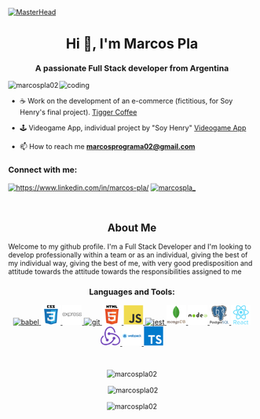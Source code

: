     
[![MasterHead](https://t4.ftcdn.net/jpg/02/78/37/47/360_F_278374738_ypRn0utOVnebuhmpSrDiwkzFsdqEm0aa.jpg)](https://www.linkedin.com/in/marcos-pla/)
<h1 align="center">Hi 👋, I'm Marcos Pla</h1>
<h3 align="center">A passionate Full Stack developer from Argentina</h3>
<img align="right" alt="coding" width="400" border-radius="20px" src="https://matlensilver.com/wp-content/uploads/2021/07/IT-Staffing.gif" />

<p align="left"> <img src="https://komarev.com/ghpvc/?username=marcospla02&label=Profile%20views&color=0e75b6&style=flat" alt="marcospla02" /> </p>

- ☕ Work on the development of an e-commerce (fictitious, for Soy Henry's final project). [Tigger Coffee](https://tigercoffee.vercel.app)

- 🕹 Videogame App, individual project by "Soy Henry" [Videogame App](https://videogame-app-xi.vercel.app/)

- 📫 How to reach me **marcosprograma02@gmail.com**

<h3 align="left">Connect with me:</h3>

<p align="left" >
<a href="https://linkedin.com/in/https://www.linkedin.com/in/marcos-pla/" target="blank"><img align="center" src="https://raw.githubusercontent.com/rahuldkjain/github-profile-readme-generator/master/src/images/icons/Social/linked-in-alt.svg" alt="https://www.linkedin.com/in/marcos-pla/" height="30" width="40" /></a>
<a href="https://instagram.com/marcospla_" target="blank"><img align="center" src="https://raw.githubusercontent.com/rahuldkjain/github-profile-readme-generator/master/src/images/icons/Social/instagram.svg" alt="marcospla_" height="30" width="40" /></a>
</p>

<br/>
<h2 align="center">About Me</h2> 
<p>Welcome to my github profile. I'm a Full Stack Developer and I'm looking to develop professionally within a team or as an individual, giving the best of my individual way, giving the best of me, with very good predisposition and attitude towards the attitude towards the responsibilities assigned to me</p>


<h3 align="center">Languages and Tools:</h3>
<p align="center"> <a href="https://babeljs.io/" target="_blank" rel="noreferrer"> <img src="https://www.vectorlogo.zone/logos/babeljs/babeljs-icon.svg" alt="babel" width="40" height="40"/> </a> <a href="https://www.w3schools.com/css/" target="_blank" rel="noreferrer"> <img src="https://raw.githubusercontent.com/devicons/devicon/master/icons/css3/css3-original-wordmark.svg" alt="css3" width="40" height="40"/> </a> <a href="https://expressjs.com" target="_blank" rel="noreferrer"> <img src="https://raw.githubusercontent.com/devicons/devicon/master/icons/express/express-original-wordmark.svg" alt="express" width="40" height="40"/> </a> <a href="https://git-scm.com/" target="_blank" rel="noreferrer"> <img src="https://www.vectorlogo.zone/logos/git-scm/git-scm-icon.svg" alt="git" width="40" height="40"/> </a> <a href="https://www.w3.org/html/" target="_blank" rel="noreferrer"> <img src="https://raw.githubusercontent.com/devicons/devicon/master/icons/html5/html5-original-wordmark.svg" alt="html5" width="40" height="40"/> </a> <a href="https://developer.mozilla.org/en-US/docs/Web/JavaScript" target="_blank" rel="noreferrer"> <img src="https://raw.githubusercontent.com/devicons/devicon/master/icons/javascript/javascript-original.svg" alt="javascript" width="40" height="40"/> </a> <a href="https://jestjs.io" target="_blank" rel="noreferrer"> <img src="https://www.vectorlogo.zone/logos/jestjsio/jestjsio-icon.svg" alt="jest" width="40" height="40"/> </a> <a href="https://www.mongodb.com/" target="_blank" rel="noreferrer"> <img src="https://raw.githubusercontent.com/devicons/devicon/master/icons/mongodb/mongodb-original-wordmark.svg" alt="mongodb" width="40" height="40"/> </a> <a href="https://nodejs.org" target="_blank" rel="noreferrer"> <img src="https://raw.githubusercontent.com/devicons/devicon/master/icons/nodejs/nodejs-original-wordmark.svg" alt="nodejs" width="40" height="40"/> </a> <a href="https://www.postgresql.org" target="_blank" rel="noreferrer"> <img src="https://raw.githubusercontent.com/devicons/devicon/master/icons/postgresql/postgresql-original-wordmark.svg" alt="postgresql" width="40" height="40"/> </a> <a href="https://reactjs.org/" target="_blank" rel="noreferrer"> <img src="https://raw.githubusercontent.com/devicons/devicon/master/icons/react/react-original-wordmark.svg" alt="react" width="40" height="40"/> </a> <a href="https://redux.js.org" target="_blank" rel="noreferrer"> <img src="https://raw.githubusercontent.com/devicons/devicon/master/icons/redux/redux-original.svg" alt="redux" width="40" height="40"/> </a> <a href="https://webpack.js.org" target="_blank" rel="noreferrer"> <img src="https://raw.githubusercontent.com/devicons/devicon/d00d0969292a6569d45b06d3f350f463a0107b0d/icons/webpack/webpack-original-wordmark.svg" alt="webpack" width="40" height="40"/> </a> <a href="https://www.typescriptlang.org/" target="_blank" rel="noreferrer"> <img src="https://raw.githubusercontent.com/devicons/devicon/master/icons/typescript/typescript-original.svg" alt="typescript" width="40" height="40"/> </a></p>

<br/>
<div align="center">
<p><img align="center" width="500" src="https://github-readme-stats.vercel.app/api/top-langs?username=marcospla02&show_icons=true&locale=en&layout=compact" alt="marcospla02" /></p>


<p>&nbsp;<img align="center" src="https://github-readme-stats.vercel.app/api?username=marcospla02&show_icons=true&locale=en" alt="marcospla02" /></p>

<p><img align="center" src="https://github-readme-streak-stats.herokuapp.com/?user=marcospla02&" alt="marcospla02" /></p>
</div>
